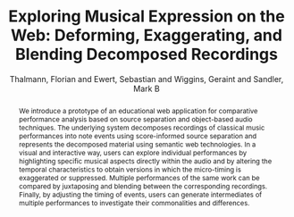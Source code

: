 --- 
  title: "Exploring Musical Expression on the Web: Deforming, Exaggerating, and Blending Decomposed Recordings" 
  abstract: "We introduce a prototype of an educational web application for comparative performance analysis based on source separation and object-based audio techniques. The underlying system decomposes recordings of classical music performances into note events using score-informed source separation and represents the decomposed material using semantic web technologies. In a visual and interactive way, users can explore individual performances by highlighting specific musical aspects directly within the audio and by altering the temporal characteristics to obtain versions in which the micro-timing is exaggerated or suppressed. Multiple performances of the same work can be compared by juxtaposing and blending between the corresponding recordings. Finally, by adjusting the timing of events, users can generate intermediates of multiple performances to investigate their commonalities and differences." 
  address: "London" 
  author: "Thalmann, Florian and Ewert, Sebastian and Wiggins, Geraint and Sandler, Mark B" 
  booktitle: "Proceedings of the International Web Audio Conference" 
  editor: "Thalmann, Florian and Ewert, Sebastian" 
  month: "Proceedings of the International Web Audio Conference"
  pages: "" 
  publisher: "Queen Mary University of London" 
  series: "WAC '17"
  type: "Poster"  
  year: "2017" 
  id: "2017_EA_62" 
  tags: year2017 
  pdflink: /_data/papers/pdf/2017/2017_62.pdf
  ISSN: Can't find it!
---